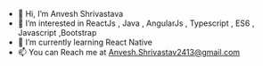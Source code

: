 - 👋 Hi, I’m Anvesh Shrivastava
- 👀 I’m interested in ReactJs , Java , AngularJs , Typescript , ES6 , Javascript ,Bootstrap
- 🌱 I’m currently learning React Native
- 📫 You can Reach me at Anvesh.Shrivastav2413@gmail.com



